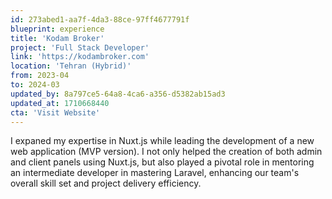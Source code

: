 ```yaml
---
id: 273abed1-aa7f-4da3-88ce-97ff4677791f
blueprint: experience
title: 'Kodam Broker'
project: 'Full Stack Developer'
link: 'https://kodambroker.com'
location: 'Tehran (Hybrid)'
from: 2023-04
to: 2024-03
updated_by: 8a797ce5-64a8-4ca6-a356-d5382ab15ad3
updated_at: 1710668440
cta: 'Visit Website'
---
```

I expaned my expertise in Nuxt.js while leading the development of a new web application (MVP version). I not only helped the creation of both admin and client panels using Nuxt.js, but also played a pivotal role in mentoring an intermediate developer in mastering Laravel, enhancing our team's overall skill set and project delivery efficiency.